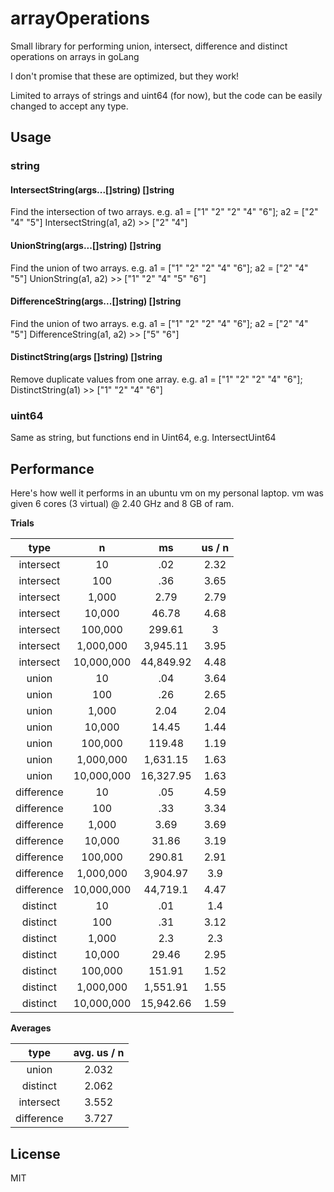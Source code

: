 # arrayOperations
Small library for performing union, intersect, difference and distinct operations on arrays in goLang

I don't promise that these are optimized, but they work!

Limited to arrays of strings and uint64 (for now), but the code can be easily changed to accept any type.

## Usage

### string

#### IntersectString(args...[]string) []string

Find the intersection of two arrays.
e.g. a1 = ["1" "2" "2" "4" "6"]; a2 = ["2" "4" "5"]
IntersectString(a1, a2) >> ["2" "4"]

#### UnionString(args...[]string) []string

Find the union of two arrays.
e.g. a1 = ["1" "2" "2" "4" "6"]; a2 = ["2" "4" "5"]
UnionString(a1, a2) >> ["1" "2" "4" "5" "6"]

#### DifferenceString(args...[]string) []string

Find the union of two arrays.
e.g. a1 = ["1" "2" "2" "4" "6"]; a2 = ["2" "4" "5"]
DifferenceString(a1, a2) >> ["5" "6"]

#### DistinctString(args []string) []string

Remove duplicate values from one array.
e.g. a1 = ["1" "2" "2" "4" "6"];
DistinctString(a1) >> ["1" "2" "4" "6"]

### uint64

Same as string, but functions end in Uint64, e.g. IntersectUint64

## Performance

Here's how well it performs in an ubuntu vm on my personal laptop. vm was given 6 cores (3 virtual) @ 2.40 GHz and 8 GB of ram.

**Trials**

| type	| n	| ms	| us / n |
|:--:|:--:|:--:|:--:|
| intersect	 | 10	 | .02	 | 2.32 | 
| intersect	 | 100	 | .36	 | 3.65 | 
| intersect	 | 1,000	 | 2.79	 | 2.79 | 
| intersect	 | 10,000	 | 46.78	 | 4.68 | 
| intersect	 | 100,000	 | 299.61	 | 3 | 
| intersect	 | 1,000,000	 | 3,945.11	 | 3.95 | 
| intersect	 | 10,000,000	 | 44,849.92	 | 4.48 | 
| union	 | 10	 | .04	 | 3.64 | 
| union	 | 100	 | .26	 | 2.65 | 
| union	 | 1,000	 | 2.04	 | 2.04 | 
| union	 | 10,000	 | 14.45	 | 1.44 | 
| union	 | 100,000	 | 119.48	 | 1.19 | 
| union	 | 1,000,000	 | 1,631.15	 | 1.63 | 
| union	 | 10,000,000	 | 16,327.95	 | 1.63 | 
| difference	 | 10	 | .05	 | 4.59 | 
| difference	 | 100	 | .33	 | 3.34 | 
| difference	 | 1,000	 | 3.69	 | 3.69 | 
| difference	 | 10,000	 | 31.86	 | 3.19 | 
| difference	 | 100,000	 | 290.81	 | 2.91 | 
| difference	 | 1,000,000	 | 3,904.97	 | 3.9 | 
| difference	 | 10,000,000	 | 44,719.1	 | 4.47 | 
| distinct	 | 10	 | .01	 | 1.4 | 
| distinct	 | 100	 | .31	 | 3.12 | 
| distinct	 | 1,000	 | 2.3	 | 2.3 | 
| distinct	 | 10,000	 | 29.46	 | 2.95 | 
| distinct	 | 100,000	 | 151.91	 | 1.52 | 
| distinct	 | 1,000,000	 | 1,551.91	 | 1.55 | 
| distinct	 | 10,000,000	 | 15,942.66	 | 1.59 | 


**Averages**

| type	| avg. us / n |
|:--:|:--:|
| union	| 2.032 |
| distinct | 2.062 |
| intersect	| 3.552 |
| difference | 3.727 |

## License
MIT
